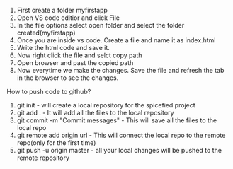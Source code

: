 1. First create a folder myfirstapp
2. Open VS code editior and click File
3. In the file options select open folder and select the folder created(myfirstapp)
4. Once you are inside vs code. Create a file and name it as index.html
5. Write the html code and save it.
6. Now right click the file and selct copy path
7. Open browser and past the copied path
8. Now everytime we make the changes. Save the file and refresh the tab in the browser to see the changes.



How to push code to github?

1. git init - will create a local repository for the spicefied project
2. git add . - It will add all the files to the local repository
3. git commit -m "Commit messages" - This will save all the files to the local repo
4. git remote add origin url - This will connect the local repo to the remote repo(only for the first time)
5. git push -u origin master - all your local changes will be pushed to the remote repository